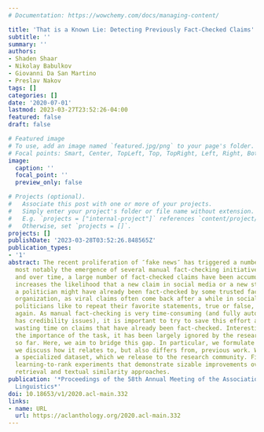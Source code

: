 ```yaml
---
# Documentation: https://wowchemy.com/docs/managing-content/

title: 'That is a Known Lie: Detecting Previously Fact-Checked Claims'
subtitle: ''
summary: ''
authors:
- Shaden Shaar
- Nikolay Babulkov
- Giovanni Da San Martino
- Preslav Nakov
tags: []
categories: []
date: '2020-07-01'
lastmod: 2023-03-27T23:52:26-04:00
featured: false
draft: false

# Featured image
# To use, add an image named `featured.jpg/png` to your page's folder.
# Focal points: Smart, Center, TopLeft, Top, TopRight, Left, Right, BottomLeft, Bottom, BottomRight.
image:
  caption: ''
  focal_point: ''
  preview_only: false

# Projects (optional).
#   Associate this post with one or more of your projects.
#   Simply enter your project's folder or file name without extension.
#   E.g. `projects = ["internal-project"]` references `content/project/deep-learning/index.md`.
#   Otherwise, set `projects = []`.
projects: []
publishDate: '2023-03-28T03:52:26.848565Z'
publication_types:
- '1'
abstract: The recent proliferation of ″fake news″ has triggered a number of responses,
  most notably the emergence of several manual fact-checking initiatives. As a result
  and over time, a large number of fact-checked claims have been accumulated, which
  increases the likelihood that a new claim in social media or a new statement by
  a politician might have already been fact-checked by some trusted fact-checking
  organization, as viral claims often come back after a while in social media, and
  politicians like to repeat their favorite statements, true or false, over and over
  again. As manual fact-checking is very time-consuming (and fully automatic fact-checking
  has credibility issues), it is important to try to save this effort and to avoid
  wasting time on claims that have already been fact-checked. Interestingly, despite
  the importance of the task, it has been largely ignored by the research community
  so far. Here, we aim to bridge this gap. In particular, we formulate the task and
  we discuss how it relates to, but also differs from, previous work. We further create
  a specialized dataset, which we release to the research community. Finally, we present
  learning-to-rank experiments that demonstrate sizable improvements over state-of-the-art
  retrieval and textual similarity approaches.
publication: '*Proceedings of the 58th Annual Meeting of the Association for Computational
  Linguistics*'
doi: 10.18653/v1/2020.acl-main.332
links:
- name: URL
  url: https://aclanthology.org/2020.acl-main.332
---
```

